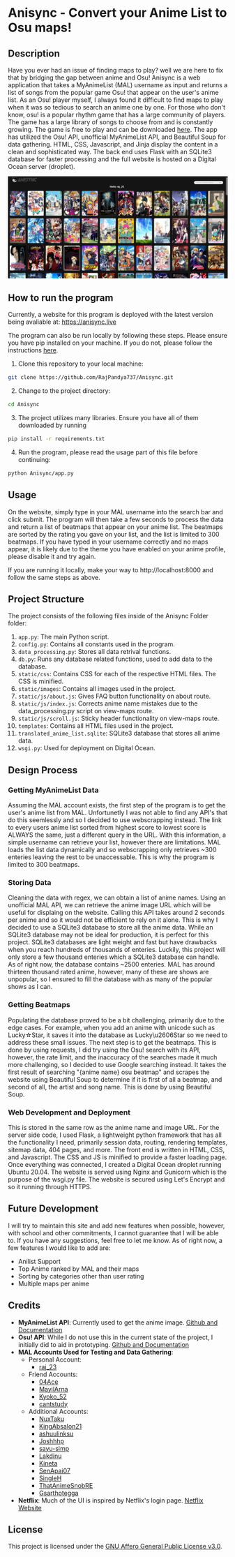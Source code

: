 # Anisync - Convert your Anime List to Osu maps!

## Description

Have you ever had an issue of finding maps to play? well we are here to fix that by bridging the gap between anime and Osu! Anisync is a web application that takes a MyAnimeList (MAL) username as input and returns a list of songs from the popular game Osu! that appear on the user's anime list. As an Osu! player myself, I always found it difficult to find maps to play when it was so tedious to search an anime one by one. For those who don't know, osu! is a popular rhythm game that has a large community of players. The game has a large library of songs to choose from and is constantly growing. The game is free to play and can be downloaded [here](https://osu.ppy.sh/home/download).
The app has utilized the Osu! API, unofficial MyAnimeList API, and Beautiful Soup for data gathering. HTML, CSS, Javascript, and Jinja display the content in a clean and sophisticated way. The back end uses Flask with an SQLite3 database for faster processing and the full website is hosted on a Digital Ocean server (droplet).

![View Maps](Anisync/static/images/view-maps.png)
## How to run the program

Currently, a website for this program is deployed with the latest version being avaliable at: https://anisync.live

The program can also be run locally by following these steps. Please ensure you have pip installed on your machine. If you do not, please follow the instructions [here](https://pip.pypa.io/en/stable/installing/).

1. Clone this repository to your local machine:

```bash
git clone https://github.com/RajPandya737/Anisync.git
```

2. Change to the project directory:

```bash
cd Anisync
```

3. The project utilizes many libraries. Ensure you have all of them downloaded by running

```bash
pip install -r requirements.txt
```

4. Run the program, please read the usage part of this file before continuing:

```bash
python Anisync/app.py
```

## Usage

On the website, simply type in your MAL username into the search bar and click submit. The program will then take a few seconds to process the data and return a list of beatmaps that appear on your anime list. The beatmaps are sorted by the rating you gave on your list, and the list is limited to 300 beatmaps. If you have typed in your username correctly and no maps appear, it is likely due to the theme you have enabled on your anime profile, please disable it and try again.

If you are running it locally, make your way to http://localhost:8000 and follow the same steps as above.

## Project Structure
The project consists of the following files inside of the Anisync Folder folder:

1. `app.py`: The main Python script.
2. `config.py`: Contains all constants used in the program.
3. `data_processing.py`: Stores all data retrival functions.
4. `db.py`: Runs any database related functions, used to add data to the database.
5. `static/css`: Contains CSS for each of the respective HTML files. The CSS is minified.
6. `static/images`: Contains all images used in the project.
7. `static/js/about.js`: Gives FAQ button functionality on about route.
8. `static/js/index.js`: Corrects anime name mistakes due to the data_processing.py script on view-maps route.
9. `static/js/scroll.js`: Sticky header functionality on view-maps route.
10. `templates`: Contains all HTML files used in the project.
11. `translated_anime_list.sqlite`: SQLite3 database that stores all anime data.
12. `wsgi.py`: Used for deployment on Digital Ocean.

## Design Process

### Getting MyAnimeList Data
Assuming the MAL account exists, the first step of the program is to get the user's anime list from MAL. Unfortunetly I was not able to find any API's that do this seemlessly and so I decided to use webscrapping instead. The link to every users anime list sorted from highest score to lowest score is ALWAYS the same, just a different query in the URL. With this information, a simple username can retrieve your list, however there are limitations. MAL loads the list data dynamically and so webscrapping only retrieves ~300 enteries leaving the rest to be unaccessable. This is why the program is limited to 300 beatmaps. 

### Storing Data
Cleaning the data with regex, we can obtain a list of anime names. Using an unofficial MAL API, we can retrieve the anime image URL which will be useful for displaing on the website. Calling this API takes around 2 seconds per anime and so it would not be efficient to rely on it alone. This is why I decided to use a SQLite3 database to store all the anime data. While an SQLite3 database may not be ideal for production, it is perfect for this project. SQLite3 databases are light weight and fast but have drawbacks when you reach hundreds of thousands of enteries. Luckily, this project will only store a few thousand enteries which a SQLite3 database can handle. As of right now, the database contains ~2500 enteries. MAL has around thirteen thousand rated anime, however, many of these are shows are unpopular, so I ensured to fill the database with as many of the popular shows as I can. 

### Getting Beatmaps 
Populating the database proved to be a bit challenging, primarily due to the edge cases. For example, when you add an anime with unicode such as Lucky☆Star, it saves it into the database as Lucky\u2606Star so we need to address these small issues. The next step is to get the beatmaps. This is done by using requests, I did try using the Osu! search with its API, however, the rate limit, and the inaccuracy of the searches made it much more challenging, so I decided to use Google searching instead. It takes the first result of searching "{anime name} osu beatmap" and scrapes the website using Beautiful Soup to determine if it is first of all a beatmap, and second of all, the artist and song name. This is done by using Beautiful Soup. 

### Web Development and Deployment
This is stored in the same row as the anime name and image URL. For the server side code, I used Flask, a lightweight python framework that has all the functionality I need, primarily session data, routing, rendering templates, sitemap data, 404 pages, and more. The front end is written in HTML, CSS, and Javascript. The CSS and JS is minified to provide a faster loading page. Once everything was connected, I created a Digital Ocean droplet running Ubuntu 20.04. The website is served using Nginx and Gunicorn which is the purpose of the wsgi.py file. The website is secured using Let's Encrypt and so it running through HTTPS.

## Future Development

I will try to maintain this site and add new features when possible, however, with school and other commitments, I cannot guarantee that I will be able to. If you have any suggestions, feel free to let me know. As of right now, a few features I would like to add are:
 - Anilist Support
 - Top Anime ranked by MAL and their maps
 - Sorting by categories other than user rating
 - Multiple maps per anime


## Credits

- **MyAnimeList API**: Currently used to get the anime image. [Github and Documentation](https://github.com/darenliang/mal-api)
- **Osu! API**: While I do not use this in the current state of the project, I initially did to aid in prototyping. [Github and Documentation](https://github.com/circleguard/ossapi)
- **MAL Accounts Used for Testing and Data Gathering**:
  - Personal Account:
    - [raj_23](https://myanimelist.net/profile/raj_23)
  - Friend Accounts:
    - [04Ace](https://myanimelist.net/profile/04Ace)
    - [MayilArna](https://myanimelist.net/profile/MayilArna)
    - [Kyoko_52](https://myanimelist.net/profile/Kyoko_52)
    - [cantstudy](https://myanimelist.net/profile/cantstudy)
  - Additional Accounts:
    - [NuxTaku](https://myanimelist.net/profile/NuxTaku)
    - [KingAbsalon21](https://myanimelist.net/profile/KingAbsalon21)
    - [ashuulinksu](https://myanimelist.net/profile/ashuulinksu)
    - [Joshhhp](https://myanimelist.net/profile/Joshhhp)
    - [sayu-simp](https://myanimelist.net/profile/sayu-simp)
    - [Lakdinu](https://myanimelist.net/profile/Lakdinu)
    - [Kineta](https://myanimelist.net/profile/Kineta)
    - [SenApai07](https://myanimelist.net/profile/SenApai07)
    - [SingleH](https://myanimelist.net/profile/SingleH)
    - [ThatAnimeSnobRE](https://myanimelist.net/profile/ThatAnimeSnobRE)
    - [Gsarthotegga](https://myanimelist.net/profile/Gsarthotegga)
- **Netflix**: Much of the UI is inspired by Netflix's login page. [Netflix Website](https://www.netflix.com/)


## License
This project is licensed under the [GNU Affero General Public License v3.0](LICENSE).
